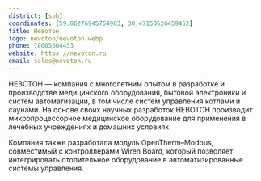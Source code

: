 ```yaml
---
district: [spb]
coordinates: [59.86276945754903, 30.47150626459452]
title: Невотон
logo: nevoton/nevoton.webp
phone: 78005504433
website: https://nevoton.ru
email: sales@nevoton.ru
---
```


НЕВОТОН — компания с многолетним опытом в разработке и производстве медицинского оборудования, бытовой электроники и систем автоматизации, в том числе систем управления котлами и саунами. На основе своих научных разработок НЕВОТОН производит микропроцессорное медицинское оборудование для применения в лечебных учреждениях и домашних условиях.

Компания также разработала модуль OpenTherm–Modbus, совместимый с контроллерами Wiren Board, который позволяет интегрировать отопительное оборудование в автоматизированные системы управления.
